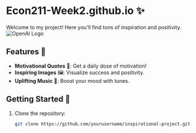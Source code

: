 # Econ211-Week2.github.io ✨

Welcome to my project! Here you'll find tons of inspiration and positivity.
![OpenAI Logo](https://www.openai.com/content/images/2019/02/logo-col.svg)


## Features 🌈

- **Motivational Quotes** 📜: Get a daily dose of motivation!
- **Inspiring Images** 🖼️: Visualize success and positivity.
- **Uplifting Music** 🎵: Boost your mood with tunes.

## Getting Started 🚀

1. Clone the repository:
   ```bash
   git clone https://github.com/yourusername/inspirational-project.git

